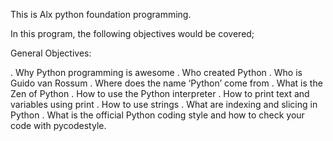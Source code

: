 This is Alx python foundation programming.

In this program, the following objectives would be covered;

General Objectives:

. Why Python programming is awesome
. Who created Python
. Who is Guido van Rossum
. Where does the name ‘Python’ come from
. What is the Zen of Python
. How to use the Python interpreter
. How to print text and variables using print
. How to use strings
. What are indexing and slicing in Python
. What is the official Python coding style and how to check your code with pycodestyle.

